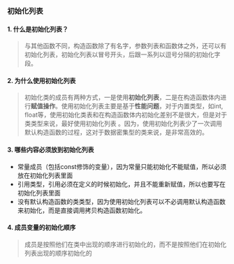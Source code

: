 ### 初始化列表

#### 1. 什么是初始化列表？

> 与其他函数不同，构造函数除了有名字，参数列表和函数体之外，还可以有初始化列表，初始化列表以冒号开头，后跟一系列以逗号分隔的初始化字段。 

#### 2. 为什么使用初始化列表

> 初始化类的成员有两种方式，一是使用**初始化列表**，二是在构造函数体内进行**赋值操作**。使用初始化列表主要是基于**性能问题**，对于内置类型，如int, float等，使用初始化类表和在构造函数体内初始化差别不是很大，但是对于类类型来说，最好使用初始化列表 。因为，使用初始化列表少了一次调用默认构造函数的过程，这对于数据密集型的类来说，是非常高效的。 

#### 3. 哪些内容必须放到初始化列表

- 常量成员（包括const修饰的变量），因为常量只能初始化不能赋值，所以必须放在初始化列表里面
- 引用类型，引用必须在定义的时候初始化，并且不能重新赋值，所以也要写在初始化列表里面
- 没有默认构造函数的类类型，因为使用初始化列表可以不必调用默认构造函数来初始化，而是直接调用拷贝构造函数初始化。

#### 4. 成员变量的初始化顺序

> 成员是按照他们在类中出现的顺序进行初始化的，而不是按照他们在初始化列表出现的顺序初始化的 

